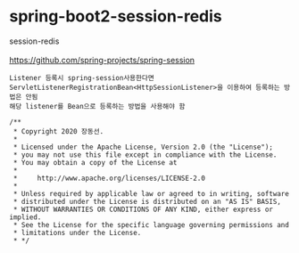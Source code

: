 # spring-boot2-session-redis
session-redis
<br/>
<br/>
https://github.com/spring-projects/spring-session
<br/>

```
Listener 등록시 spring-session사용한다면
ServletListenerRegistrationBean<HttpSessionListener>을 이용하여 등록하는 방법은 안됨
해당 listener를 Bean으로 등록하는 방법을 사용해야 함
```

```
/**
 * Copyright 2020 장동선.
 *
 * Licensed under the Apache License, Version 2.0 (the "License");
 * you may not use this file except in compliance with the License.
 * You may obtain a copy of the License at
 *
 *     http://www.apache.org/licenses/LICENSE-2.0
 *
 * Unless required by applicable law or agreed to in writing, software
 * distributed under the License is distributed on an "AS IS" BASIS,
 * WITHOUT WARRANTIES OR CONDITIONS OF ANY KIND, either express or implied.
 * See the License for the specific language governing permissions and
 * limitations under the License.
 * */
```
